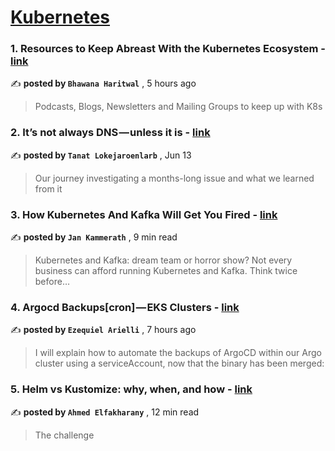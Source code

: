 
<h1><a href=https://medium.com/tag/kubernetes/recommended target="_blank" rel="noopener noreferrer">Kubernetes</a></h1>
<h3>1. Resources to Keep Abreast With the Kubernetes Ecosystem - <a href=https://medium.com/bhawana-haritwal/resources-to-keep-abreast-with-the-kubernetes-ecosystem-87b2345af5b1?source=tag_recommended_feed---------0-84----------kubernetes----------de63ccef_6552_4647_ae6f_806a5830bb5c------- target="_blank" rel="noopener noreferrer">link</a></h3>

✍️ **posted by `Bhawana Haritwal`** <date> , 5 hours ago</date>

<blockquote>Podcasts, Blogs, Newsletters and Mailing Groups to keep up with K8s</blockquote>

<h3>2. It’s not always DNS — unless it is - <a href=https://medium.com/adevinta-tech-blog/its-not-always-dns-unless-it-is-16858df17d3f?source=tag_recommended_feed---------1-107----------kubernetes----------de63ccef_6552_4647_ae6f_806a5830bb5c------- target="_blank" rel="noopener noreferrer">link</a></h3>

✍️ **posted by `Tanat Lokejaroenlarb`** <date> , Jun 13</date>

<blockquote>Our journey investigating a months-long issue and what we learned from it</blockquote>

<h3>3. How Kubernetes And Kafka Will Get You Fired - <a href=https://medium.com/@jankammerath/how-kubernetes-and-kafka-will-get-you-fired-a6dccbd36c77?source=tag_recommended_feed---------2-85----------kubernetes----------de63ccef_6552_4647_ae6f_806a5830bb5c------- target="_blank" rel="noopener noreferrer">link</a></h3>

✍️ **posted by `Jan Kammerath`** <date> , 9 min read</date>

<blockquote>Kubernetes and Kafka: dream team or horror show? Not every business can afford running Kubernetes and Kafka. Think twice before…</blockquote>

<h3>4. Argocd Backups[cron] — EKS Clusters - <a href=https://medium.com/@earielli/argocd-backups-cron-eks-clusters-25e7466825b0?source=tag_recommended_feed---------3-84----------kubernetes----------de63ccef_6552_4647_ae6f_806a5830bb5c------- target="_blank" rel="noopener noreferrer">link</a></h3>

✍️ **posted by `Ezequiel Arielli`** <date> , 7 hours ago</date>

<blockquote>I will explain how to automate the backups of ArgoCD within our Argo cluster using a serviceAccount, now that the binary has been merged:</blockquote>

<h3>5. Helm vs Kustomize: why, when, and how - <a href=https://medium.com/@elfakharany/helm-vs-kustomize-why-when-and-how-5d5ba0f80234?source=tag_recommended_feed---------4-107----------kubernetes----------de63ccef_6552_4647_ae6f_806a5830bb5c------- target="_blank" rel="noopener noreferrer">link</a></h3>

✍️ **posted by `Ahmed Elfakharany`** <date> , 12 min read</date>

<blockquote>The challenge</blockquote>

